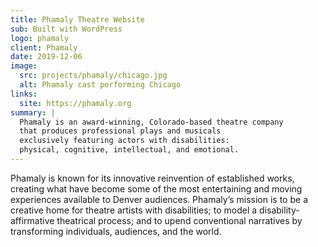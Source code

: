 ```yaml
---
title: Phamaly Theatre Website
sub: Built with WordPress
logo: phamaly
client: Phamaly
date: 2019-12-06
image:
  src: projects/phamaly/chicago.jpg
  alt: Phamaly cast performing Chicago
links:
  site: https://phamaly.org
summary: |
  Phamaly is an award-winning, Colorado-based theatre company
  that produces professional plays and musicals
  exclusively featuring actors with disabilities:
  physical, cognitive, intellectual, and emotional.
---
```


Phamaly is known for its innovative reinvention of established works,
creating what have become some of the most
entertaining and moving experiences available to Denver audiences.
Phamaly’s mission is to be a creative home
for theatre artists with disabilities;
to model a disability-affirmative theatrical process;
and to upend conventional narratives
by transforming individuals, audiences, and the world.
